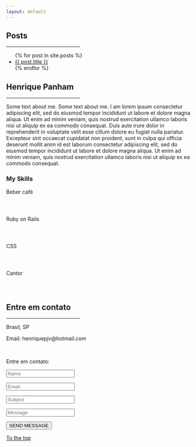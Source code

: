 ```yaml
---
layout: default
---
```


<!-- Posts Section -->
<div class="w3-content w3-justify w3-text-grey w3-padding-64" id="posts">
  <h2 class="w3-text-orange">Posts</h2>
  <hr style="width:200px" class="w3-opacity">

  <ul>
    {% for post in site.posts %}
      <li>
        <a href="{{ post.url }}">{{ post.title }}</a>
      </li>
    {% endfor %}
  </ul>
</div>

<!-- About Section -->
<div class="w3-content w3-justify w3-text-grey w3-padding-64" id="about">
  <h2 class="w3-text-orange">Henrique Panham</h2>
  <hr style="width:200px" class="w3-opacity">
  <p>Some text about me. Some text about me. I am lorem ipsum consectetur adipiscing elit, sed do eiusmod tempor incididunt ut labore et dolore magna aliqua. Ut enim ad minim veniam, quis nostrud exercitation ullamco laboris nisi ut aliquip
    ex ea commodo consequat. Duis aute irure dolor in reprehenderit in voluptate velit esse cillum dolore eu fugiat nulla pariatur. Excepteur sint occaecat cupidatat non proident, sunt in culpa qui officia deserunt mollit anim id est laborum consectetur
    adipiscing elit, sed do eiusmod tempor incididunt ut labore et dolore magna aliqua. Ut enim ad minim veniam, quis nostrud exercitation ullamco laboris nisi ut aliquip ex ea commodo consequat.
  </p>

  <h3 class="w3-padding-16 w3-text-orange">My Skills</h3>
  <p class="w3-wide">Beber café</p>
  <div class="w3-white">
    <div class="w3-dark-grey" style="height:28px;width:95%"></div>
  </div>
  <p class="w3-wide">Ruby on Rails</p>
  <div class="w3-white">
    <div class="w3-dark-grey" style="height:28px;width:75%"></div>
  </div>
  <p class="w3-wide">CSS</p>
  <div class="w3-white">
    <div class="w3-dark-grey" style="height:28px;width:55%"></div>
  </div>
  <p class="w3-wide">Cantor</p>
  <div class="w3-white">
    <div class="w3-dark-grey" style="height:28px;width:5%"></div>
  </div>
  <!-- End About Section -->
</div>

<!-- Contact Section -->
<div class="w3-padding-64 w3-content w3-text-black" id="contact">
  <h2 class="w3-text-orange">Entre em contato</h2>
  <hr style="width:200px" class="w3-opacity">

  <div class="w3-section">
    <p><i class="fa fa-map-marker fa-fw w3-text-dark-gray w3-xxlarge w3-margin-right"></i> Brasil, SP</p>
    <p><i class="fa fa-envelope fa-fw w3-text-dark-gray w3-xxlarge w3-margin-right"> </i> Email: henriquepjv@hotmail.com</p>
  </div><br>
  <p>Entre em contato:</p>

  <form action="/action_page.php" target="_blank">
    <p><input class="w3-input w3-padding-16" type="text" placeholder="Name" required name="Name"></p>
    <p><input class="w3-input w3-padding-16" type="text" placeholder="Email" required name="Email"></p>
    <p><input class="w3-input w3-padding-16" type="text" placeholder="Subject" required name="Subject"></p>
    <p><input class="w3-input w3-padding-16" type="text" placeholder="Message" required name="Message"></p>
    <p>
      <button class="w3-button w3-light-grey w3-padding-large" type="submit">
        <i class="fa fa-paper-plane"></i> SEND MESSAGE
      </button>
    </p>
  </form>
<!-- End Contact Section -->
</div>

<!-- Footer -->
<footer class="w3-container w3-padding-32 w3-light-grey w3-center">
  <a href="#" class="w3-button w3-black w3-margin"><i class="fa fa-arrow-up w3-margin-right"></i>To the top</a>
  <div class="w3-xlarge w3-section">
    <a href='https://www.instagram.com/hrqjunqueira/'><i class="fa fa-instagram w3-hover-opacity"></i></a>
    <a href='https://github.com/henriquepjv'><i class="fa fa-github w3-hover-opacity"></i></a>
    <a href='https://twitter.com/henriquepjv'><i class="fa fa-twitter w3-hover-opacity"></i></a>
    <a href='https://www.linkedin.com/in/henrique-panham-junqueira-1454b2b3/'><i class="fa fa-linkedin w3-hover-opacity"></i></a>
  </div>
</footer>


